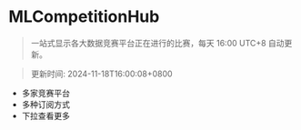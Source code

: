 # MLCompetitionHub

> 一站式显示各大数据竞赛平台正在进行的比赛，每天 16:00 UTC+8 自动更新。
  
> 更新时间: 2024-11-18T16:00:08+0800 

* 多家竞赛平台
* 多种订阅方式
* 下拉查看更多